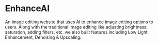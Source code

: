 <h1>EnhanceAI</h1>
An image editing website that uses AI to enhance image editing options to users. Along with the traditional image editing like adjusting brightness, saturation, adding filters, etc. we also built features including Low Light Enhancement, Denoising & Upscaling.

